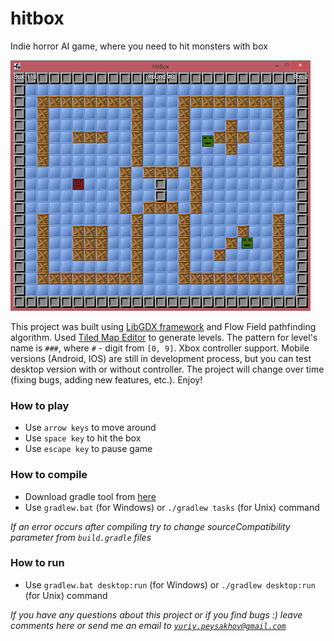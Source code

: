 # hitbox
Indie horror AI game, where you need to hit monsters with box

![alt tag](/HitBoxImg.png)

This project was built using [LibGDX framework](https://libgdx.badlogicgames.com/) and Flow Field 
pathfinding algorithm. Used [Tiled Map Editor](http://www.mapeditor.org/) to generate levels. The pattern for level's name is `###`, where `#` - digit from `[0, 9]`. Xbox controller support.
Mobile versions (Android, IOS) are still in development process, but you can test desktop version with or without controller. The project will change over time (fixing bugs, adding new features, etc.). Enjoy!

### How to play
- Use `arrow keys` to move around
- Use `space key` to hit the box
- Use `escape key` to pause game

### How to compile
- Download gradle tool from [here](https://gradle.org/)
- Use `gradlew.bat` (for Windows) or `./gradlew tasks` (for Unix) command

*If an error occurs after compiling try to change sourceCompatibility parameter from `build.gradle` files* 

### How to run
- Use `gradlew.bat desktop:run` (for Windows) or `./gradlew desktop:run` (for Unix) command

*If you have any questions about this project or if you find bugs :) leave comments here or send me an email to <code>yuriy.peysakhov@gmail.com</code>*
